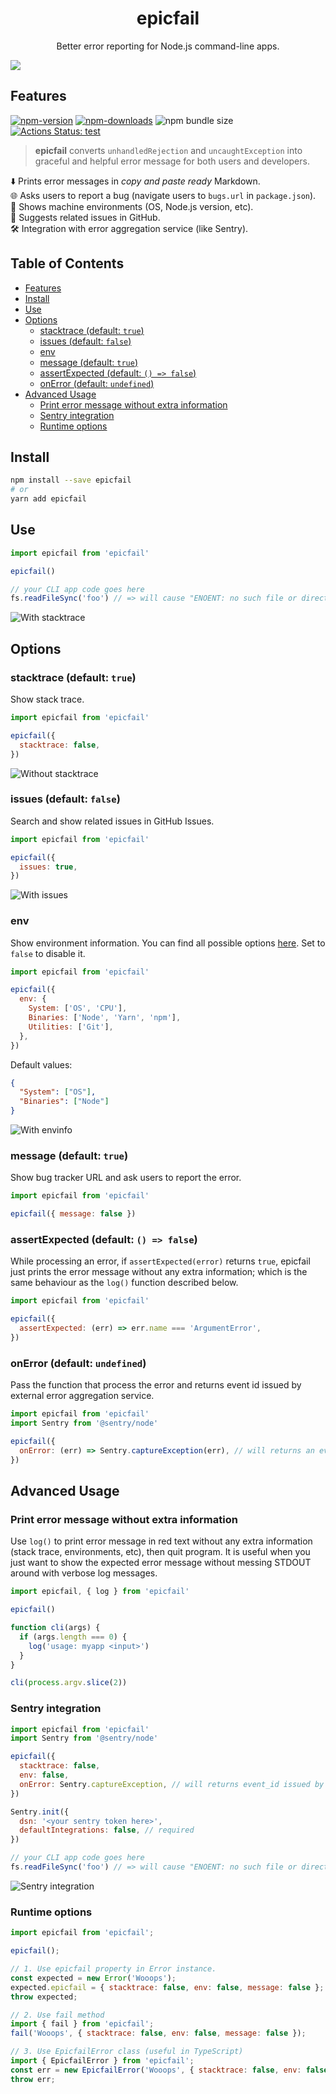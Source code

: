 <h1 align="center">epicfail</h1>
<p align="center">Better error reporting for Node.js command-line apps.</p>
<img  align="center" src="https://raw.githubusercontent.com/uetchy/epicfail/master/docs/top.png" />

## Features

[![npm-version]][npm-url]
[![npm-downloads]][npm-url]
![npm bundle size](https://img.shields.io/bundlephobia/minzip/epicfail)
[![Actions Status: test](https://github.com/uetchy/epicfail/workflows/test/badge.svg)](https://github.com/uetchy/epicfail/actions?query=test)

[npm-version]: https://badgen.net/npm/v/epicfail
[npm-downloads]: https://badgen.net/npm/dt/epicfail
[npm-url]: https://npmjs.org/package/epicfail

> **epicfail** converts `unhandledRejection` and `uncaughtException` into graceful and helpful error message for both users and developers.

⬇️ Prints error messages in _copy and paste ready_ Markdown.  
🌐 Asks users to report a bug (navigate users to `bugs.url` in `package.json`).  
🍁 Shows machine environments (OS, Node.js version, etc).  
👀 Suggests related issues in GitHub.  
🛠 Integration with error aggregation service (like Sentry).

## Table of Contents

<!-- START mdmod {use: 'toc'} -->

- [Features](#features)
- [Install](#install)
- [Use](#use)
- [Options](#options)
  - [stacktrace (default: `true`)](#stacktrace-default-true)
  - [issues (default: `false`)](#issues-default-false)
  - [env](#env)
  - [message (default: `true`)](#message-default-true)
  - [assertExpected (default: `() => false`)](#assertexpected-default---false)
  - [onError (default: `undefined`)](#onerror-default-undefined)
- [Advanced Usage](#advanced-usage)
  - [Print error message without extra information](#print-error-message-without-extra-information)
  - [Sentry integration](#sentry-integration)
  - [Runtime options](#runtime-options)

<!-- END mdmod -->

## Install

```bash
npm install --save epicfail
# or
yarn add epicfail
```

## Use

```js
import epicfail from 'epicfail'

epicfail()

// your CLI app code goes here
fs.readFileSync('foo') // => will cause "ENOENT: no such file or directory, open 'foo'"
```

![With stacktrace](https://raw.githubusercontent.com/uetchy/epicfail/master/docs/full.png)

## Options

### stacktrace (default: `true`)

Show stack trace.

```js
import epicfail from 'epicfail'

epicfail({
  stacktrace: false,
})
```

![Without stacktrace](https://raw.githubusercontent.com/uetchy/epicfail/master/docs/without-stacktrace.png)

### issues (default: `false`)

Search and show related issues in GitHub Issues.

```js
import epicfail from 'epicfail'

epicfail({
  issues: true,
})
```

![With issues](https://raw.githubusercontent.com/uetchy/epicfail/master/docs/with-issues.png)

### env

Show environment information. You can find all possible options [here](https://github.com/tabrindle/envinfo#cli-usage). Set to `false` to disable it.

```js
import epicfail from 'epicfail'

epicfail({
  env: {
    System: ['OS', 'CPU'],
    Binaries: ['Node', 'Yarn', 'npm'],
    Utilities: ['Git'],
  },
})
```

Default values:

```json
{
  "System": ["OS"],
  "Binaries": ["Node"]
}
```

![With envinfo](https://raw.githubusercontent.com/uetchy/epicfail/master/docs/with-envinfo.png)

### message (default: `true`)

Show bug tracker URL and ask users to report the error.

```js
import epicfail from 'epicfail'

epicfail({ message: false })
```

### assertExpected (default: `() => false`)

While processing an error, if `assertExpected(error)` returns `true`, epicfail just prints the error message without any extra information; which is the same behaviour as the `log()` function described below.

```js
import epicfail from 'epicfail'

epicfail({
  assertExpected: (err) => err.name === 'ArgumentError',
})
```

### onError (default: `undefined`)

Pass the function that process the error and returns event id issued by external error aggregation service.

```js
import epicfail from 'epicfail'
import Sentry from '@sentry/node'

epicfail({
  onError: (err) => Sentry.captureException(err), // will returns an event id issued by Sentry
})
```

## Advanced Usage

### Print error message without extra information

Use `log()` to print error message in red text without any extra information (stack trace, environments, etc), then quit program. It is useful when you just want to show the expected error message without messing STDOUT around with verbose log messages.

```js
import epicfail, { log } from 'epicfail'

epicfail()

function cli(args) {
  if (args.length === 0) {
    log('usage: myapp <input>')
  }
}

cli(process.argv.slice(2))
```

### Sentry integration

```js
import epicfail from 'epicfail'
import Sentry from '@sentry/node'

epicfail({
  stacktrace: false,
  env: false,
  onError: Sentry.captureException, // will returns event_id issued by Sentry
})

Sentry.init({
  dsn: '<your sentry token here>',
  defaultIntegrations: false, // required
})

// your CLI app code goes here
fs.readFileSync('foo') // => will cause "ENOENT: no such file or directory, open 'foo'"
```

![Sentry integration](https://raw.githubusercontent.com/uetchy/epicfail/master/docs/with-sentry.png)

### Runtime options

```js
import epicfail from 'epicfail';

epicfail();

// 1. Use epicfail property in Error instance.
const expected = new Error('Wooops');
expected.epicfail = { stacktrace: false, env: false, message: false };
throw expected;

// 2. Use fail method
import { fail } from 'epicfail';
fail('Wooops', { stacktrace: false, env: false, message: false });

// 3. Use EpicfailError class (useful in TypeScript)
import { EpicfailError } from 'epicfail';
const err = new EpicfailError('Wooops', { stacktrace: false, env: false, message: false };);
throw err;
```
